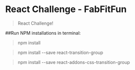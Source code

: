 # React Challenge - FabFitFun

> React Challenge!

##Run NPM installations in terminal:
>npm install

>npm install --save react-transition-group

>npm install --save react-addons-css-transition-group